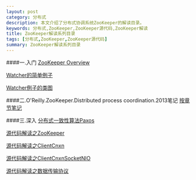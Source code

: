 ```yaml
---
layout: post
category: 分布式
description: 本文介绍了分布式协调系统ZooKeeper的解读目录。
keywords: 分布式,ZooKeeper,ZooKeeper源代码,ZooKeeper解读
title: ZooKeeper解读系列目录
tags: [分布式,ZooKeeper,ZooKeeper源代码]
summary: ZooKeeper解读系列目录
---
```


####一.入门
[ZooKeeper Overview](https://github.com/llohellohe/zookeeper/blob/master/docs/overview.md)

[Watcher的简单例子](https://github.com/llohellohe/zookeeper/blob/master/docs/java-example.md)

[Watcher例子的类图](https://raw.github.com/llohellohe/zookeeper/master/docs/class-java-example.png)

####二.O'Reilly.ZooKeeper.Distributed process coordination.2013笔记
[按章节笔记](https://github.com/llohellohe/llohellohe.github.com/tree/master/readers/ZooKeeper)

####三.深入
[分布式一致性算法Paxos](http://www.hiyangqi.com/%E5%88%86%E5%B8%83%E5%BC%8F/paxos.html)

[源代码解读之ZooKeeper](http://www.hiyangqi.com/%E5%88%86%E5%B8%83%E5%BC%8F/read-zookeeper-source-code-zookeeper.html)

[源代码解读之ClientCnxn](http://www.hiyangqi.com/%E5%88%86%E5%B8%83%E5%BC%8F/read-zookeeper-source-code-client-cnxn.html)

[源代码解读之ClientCnxnSocketNIO](http://www.hiyangqi.com/%E5%88%86%E5%B8%83%E5%BC%8F/read-zookeeper-source-code-nio-socket.html)

[源代码解读之数据传输协议](https://github.com/llohellohe/llohellohe.github.com/tree/master/readers/ZooKeeper/11-传输协议.md)




